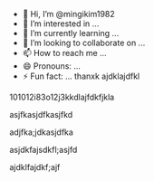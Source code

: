 - 👋 Hi, I’m @mingikim1982
- 👀 I’m interested in ...
- 🌱 I’m currently learning ...
- 💞️ I’m looking to collaborate on ...
- 📫 How to reach me ...
- 😄 Pronouns: ...
- ⚡ Fun fact: ...
thanxk
ajdklajdfkl

101012i83o12j3kkdlajfdkfjkla


asjfkasjdfkasjfkd


adjfka;jdkasjdfka


asjdkfajsdkfl;asjfd


ajdklfajdkf;ajf

<!---
mingikim1982/mingikim1982 is a ✨ special ✨ repository because its `README.md` (this file) appears on your GitHub profile.
You can click the Preview link to take a look at your changes.
--->
